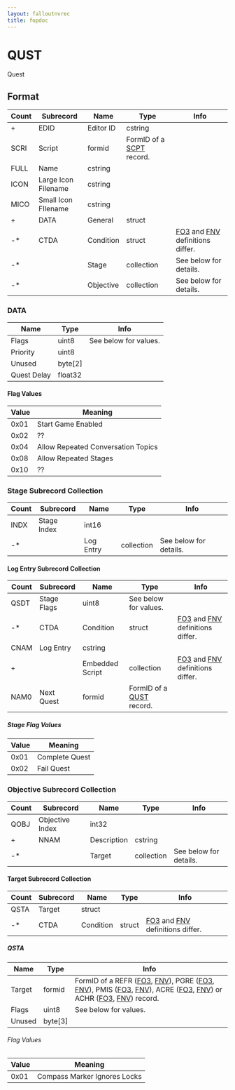 ```yaml
---
layout: falloutnvrec
title: fopdoc
---
```

QUST
====

Quest

## Format

Count | Subrecord | Name | Type | Info
------|-------|------|------|-----
+ | EDID | Editor ID | cstring |
 | SCRI | Script | formid | FormID of a [SCPT](SCPT.md) record.
 | FULL | Name | cstring |
 | ICON | Large Icon Filename | cstring |
 | MICO | Small Icon FIlename | cstring |
+ | DATA | General | struct |
-* | CTDA | Condition | struct | [FO3](../../Fallout3/Records/Subrecords/CTDA.md) and [FNV](../../FalloutNV/Records/Subrecords/CTDA.md) definitions differ.
-* | | Stage | collection | See below for details.
-* | | Objective | collection | See below for details.

### DATA

Name | Type | Info
-----|------|-----
Flags | uint8 | See below for values.
Priority | uint8 |
Unused | byte[2] |
Quest Delay | float32 |

#### Flag Values

Value | Meaning
------|--------
0x01 | Start Game Enabled
0x02 | ??
0x04 | Allow Repeated Conversation Topics
0x08 | Allow Repeated Stages
0x10 | ??

### Stage Subrecord Collection

Count | Subrecord | Name | Type | Info
------|-------|------|------|-----
 | INDX | Stage Index | int16 |
-* | | Log Entry | collection | See below for details.

#### Log Entry Subrecord Collection

Count | Subrecord | Name | Type | Info
------|-------|------|------|-----
 | QSDT | Stage Flags | uint8 | See below for values.
-* | CTDA | Condition | struct | [FO3](../../Fallout3/Records/Subrecords/CTDA.md) and [FNV](../../FalloutNV/Records/Subrecords/CTDA.md) definitions differ.
 | CNAM | Log Entry | cstring |
+ | | Embedded Script | collection | [FO3](../../Fallout3/Records/Subrecords/Script.md) and [FNV](../../FalloutNV/Records/Subrecords/Script.md) definitions differ.
 | NAM0 | Next Quest | formid | FormID of a [QUST](QUST.md) record.

##### Stage Flag Values

Value | Meaning
------|--------
0x01 | Complete Quest
0x02 | Fail Quest

### Objective Subrecord Collection

Count | Subrecord | Name | Type | Info
------|-------|------|------|-----
 | QOBJ | Objective Index | int32 |
+ | NNAM | Description | cstring |
-* | | Target | collection | See below for details.

#### Target Subrecord Collection

Count | Subrecord | Name | Type | Info
------|-------|------|------|-----
 | QSTA | Target | struct |
-* | CTDA | Condition | struct | [FO3](../../Fallout3/Records/Subrecords/CTDA.md) and [FNV](../../FalloutNV/Records/Subrecords/CTDA.md) definitions differ.

##### QSTA

Name | Type | Info
-----|------|-----
Target | formid | FormID of a REFR ([FO3](../../Fallout3/Records/REFR.md), [FNV](../../FalloutNV/Records/REFR.md)), PGRE ([FO3](../../Fallout3/Records/PGRE.md), [FNV](../../FalloutNV/Records/PGRE.md)), PMIS ([FO3](../../Fallout3/Records/PMIS.md), [FNV](../../FalloutNV/Records/PMIS.md)), ACRE ([FO3](../../Fallout3/Records/ACRE.md), [FNV](../../FalloutNV/Records/ACRE.md)) or ACHR ([FO3](../../Fallout3/Records/ACHR.md), [FNV](../../FalloutNV/Records/ACHR.md)) record.
Flags | uint8 | See below for values.
Unused | byte[3] |

###### Flag Values

Value | Meaning
------|--------
0x01 | Compass Marker Ignores Locks
